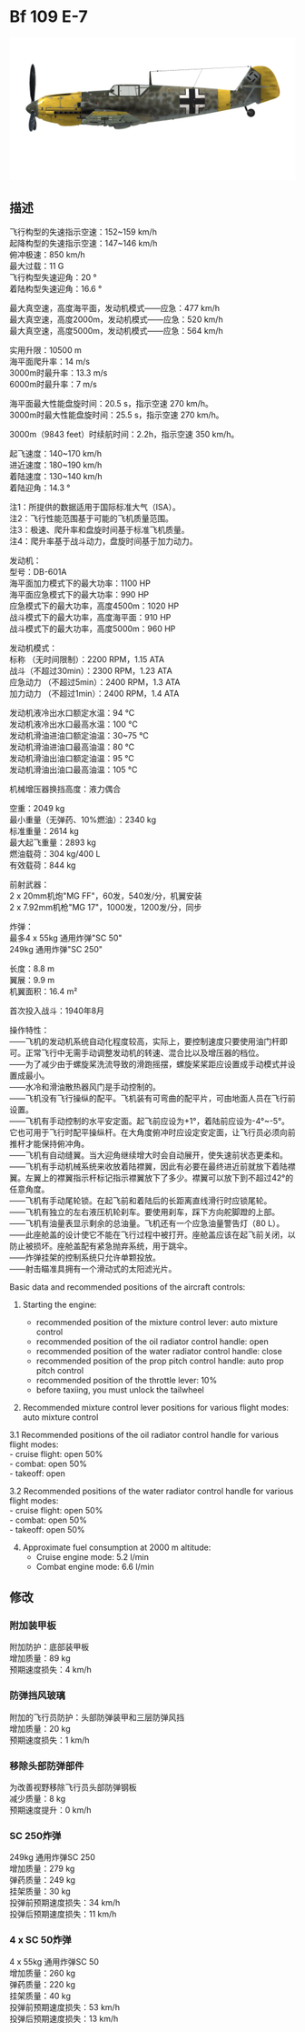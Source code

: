 # Bf 109 E-7  
  
![bf109e7](../images/bf109e7.png)  
  
## 描述  
  
飞行构型的失速指示空速：152~159 km/h  
起降构型的失速指示空速：147~146 km/h  
俯冲极速：850 km/h  
最大过载：11 G  
飞行构型失速迎角：20 °  
着陆构型失速迎角：16.6 °  
  
最大真空速，高度海平面，发动机模式——应急：477 km/h  
最大真空速，高度2000m，发动机模式——应急：520 km/h  
最大真空速，高度5000m，发动机模式——应急：564 km/h  
  
实用升限：10500 m  
海平面爬升率：14 m/s  
3000m时最升率：13.3 m/s  
6000m时最升率：7 m/s  
  
海平面最大性能盘旋时间：20.5 s，指示空速 270 km/h。  
3000m时最大性能盘旋时间：25.5 s，指示空速 270 km/h。  
  
3000m（9843 feet）时续航时间：2.2h，指示空速 350 km/h。  
  
起飞速度：140~170 km/h  
进近速度：180~190 km/h  
着陆速度：130~140 km/h  
着陆迎角：14.3 °  
  
注1：所提供的数据适用于国际标准大气（ISA）。  
注2：飞行性能范围基于可能的飞机质量范围。  
注3：极速、爬升率和盘旋时间基于标准飞机质量。  
注4：爬升率基于战斗动力，盘旋时间基于加力动力。  
  
发动机：  
型号：DB-601A  
海平面加力模式下的最大功率：1100 HP  
海平面应急模式下的最大功率：990 HP  
应急模式下的最大功率，高度4500m：1020 HP  
战斗模式下的最大功率，高度海平面：910 HP  
战斗模式下的最大功率，高度5000m：960 HP  
  
发动机模式：  
标称 （无时间限制）：2200 RPM，1.15 ATA  
战斗（不超过30min）：2300 RPM，1.23 ATA  
应急动力 （不超过5min）：2400 RPM，1.3 ATA  
加力动力 （不超过1min）：2400 RPM，1.4 ATA  
  
发动机液冷出水口额定水温：94 °C  
发动机液冷出水口最高水温：100 °C  
发动机滑油进油口额定油温：30~75 °C  
发动机滑油进油口最高油温：80 °C  
发动机滑油出油口额定油温：95 °C  
发动机滑油出油口最高油温：105 °C  
  
机械增压器换挡高度：液力偶合   
  
空重：2049 kg  
最小重量（无弹药、10%燃油）：2340 kg  
标准重量：2614 kg  
最大起飞重量：2893 kg  
燃油载荷：304 kg/400 L  
有效载荷：844 kg  
  
前射武器：  
2 x 20mm机炮"MG FF"，60发，540发/分，机翼安装  
2 x 7.92mm机枪"MG 17"，1000发，1200发/分，同步  
  
炸弹：  
最多4 x 55kg 通用炸弹"SC 50"  
249kg 通用炸弹"SC 250"  
  
长度：8.8 m  
翼展：9.9 m  
机翼面积：16.4 m²  
  
首次投入战斗：1940年8月  
  
操作特性：  
——飞机的发动机系统自动化程度较高，实际上，要控制速度只要使用油门杆即可。正常飞行中无需手动调整发动机的转速、混合比以及增压器的档位。  
——为了减少由于螺旋桨洗流导致的滑跑摇摆，螺旋桨桨距应设置成手动模式并设置成最小。  
——水冷和滑油散热器风门是手动控制的。  
——飞机没有飞行操纵的配平。飞机装有可弯曲的配平片，可由地面人员在飞行前设置。  
——飞机有手动控制的水平安定面。起飞前应设为+1°，着陆前应设为-4°~-5°。它也可用于飞行时配平操纵杆。在大角度俯冲时应设定安定面，让飞行员必须向前推杆才能保持俯冲角。  
——飞机有自动缝翼。当大迎角继续增大时会自动展开，使失速前状态更柔和。  
——飞机有手动机械系统来收放着陆襟翼，因此有必要在最终进近前就放下着陆襟翼。左翼上的襟翼指示杆标记指示襟翼放下了多少。襟翼可以放下到不超过42°的任意角度。  
——飞机有手动尾轮锁。在起飞前和着陆后的长距离直线滑行时应锁尾轮。  
——飞机有独立的左右液压机轮刹车。要使用刹车，踩下方向舵脚蹬的上部。  
——飞机有油量表显示剩余的总油量。飞机还有一个应急油量警告灯（80 L）。  
——此座舱盖的设计使它不能在飞行过程中被打开。座舱盖应该在起飞前关闭，以防止被损坏。座舱盖配有紧急抛弃系统，用于跳伞。  
——炸弹挂架的控制系统只允许单颗投放。  
——射击瞄准具拥有一个滑动式的太阳滤光片。  
  
Basic data and recommended positions of the aircraft controls:  
1. Starting the engine:  
	- recommended position of the mixture control lever: auto mixture control  
	- recommended position of the oil radiator control handle: open  
	- recommended position of the water radiator control handle: close  
	- recommended position of the prop pitch control handle: auto prop pitch control  
	- recommended position of the throttle lever: 10%  
	- before taxiing, you must unlock the tailwheel  
  
2. Recommended mixture control lever positions for various flight modes: auto mixture control  
  
3.1 Recommended positions of the oil radiator control handle for various flight modes:  
	- cruise flight: open 50%  
	- combat: open 50%  
	- takeoff: open  
  
3.2 Recommended positions of the water radiator control handle for various flight modes:  
	- cruise flight: open 50%  
	- combat: open 50%  
	- takeoff: open 50%  
  
4. Approximate fuel consumption at 2000 m altitude:  
	- Cruise engine mode: 5.2 l/min  
	- Combat engine mode: 6.6 l/min  
  
## 修改  
  
  
### 附加装甲板  
  
附加防护：底部装甲板  
增加质量：89 kg  
预期速度损失：4 km/h  
  
### 防弹挡风玻璃  
  
附加的飞行员防护：头部防弹装甲和三层防弹风挡  
增加质量：20 kg  
预期速度损失：1 km/h  
  
### 移除头部防弹部件  
  
为改善视野移除飞行员头部防弹钢板  
减少质量：8 kg  
预期速度提升：0 km/h  
  
### SC 250炸弹  
  
249kg 通用炸弹SC 250  
增加质量：279 kg  
弹药质量：249 kg  
挂架质量：30 kg  
投弹前预期速度损失：34 km/h  
投弹后预期速度损失：11 km/h  
  
### 4 x SC 50炸弹  
  
4 x 55kg 通用炸弹SC 50  
增加质量：260 kg  
弹药质量：220 kg  
挂架质量：40 kg  
投弹前预期速度损失：53 km/h  
投弹后预期速度损失：13 km/h  